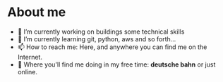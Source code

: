 # About me 

- 🔭 I’m currently working on buildings some technical skills
- 🌱 I’m currently learning git, python, aws and so forth...
- 📫 How to reach me: Here, and anywhere you can find me on the Internet.
- 🫡 Where you'll find me doing in my free time:  	**deutsche bahn** or just online.

